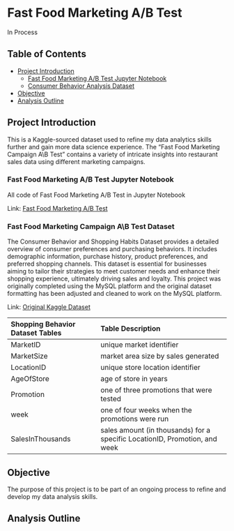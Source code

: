 # Fast Food Marketing A/B Test

In Process

## Table of Contents

- [Project Introduction](#project-introduction)
    - [Fast Food Marketing A/B Test Jupyter Notebook](#fast-food-marketing-a/b-test-jupyter-notebook)
    - [Consumer Behavior Analysis Dataset](#consumer-behavior-analysis-dataset)
- [Objective](#objective)
- [Analysis Outline](#analysis-outline)

## Project Introduction

This is a Kaggle-sourced dataset used to refine my data analytics skills further and gain more data science experience. The “Fast Food Marketing Campaign A\B Test” contains a variety of intricate insights into restaurant sales data using different marketing campaigns.

### Fast Food Marketing A/B Test Jupyter Notebook

All code of Fast Food Marketing A/B Test in Jupyter Notebook

Link: [Fast Food Marketing A/B Test]()

### Fast Food Marketing Campaign A\B Test Dataset

The Consumer Behavior and Shopping Habits Dataset provides a detailed overview of consumer preferences and purchasing behaviors. It includes demographic information, purchase history, product preferences, and preferred shopping channels. This dataset is essential for businesses aiming to tailor their strategies to meet customer needs and enhance their shopping experience, ultimately driving sales and loyalty. This project was originally completed using the MySQL platform and the original dataset formatting has been adjusted and cleaned to work on the MySQL platform.

Link: [Original Kaggle Dataset](https://www.kaggle.com/datasets/chebotinaa/fast-food-marketing-campaign-ab-test/data)

| Shopping Behavior Dataset Tables | Table Description |
| :------------- | :------------ |
| MarketID | unique market identifier |
| MarketSize | market area size by sales generated |
| LocationID | unique store location identifier |
| AgeOfStore | age of store in years |
| Promotion | one of three promotions that were tested |
| week | one of four weeks when the promotions were run |
| SalesInThousands | sales amount (in thousands) for a specific LocationID, Promotion, and week |

## Objective

The purpose of this project is to be part of an ongoing process to refine and develop my data analysis skills. 

## Analysis Outline
